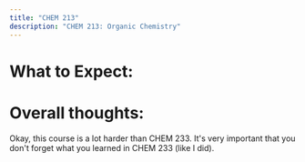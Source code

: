 ```yaml
---
title: "CHEM 213"
description: "CHEM 213: Organic Chemistry"
---
```


# What to Expect:

# Overall thoughts: 
Okay, this course is a lot harder than CHEM 233. It's very important that you don't forget what you learned in CHEM 233 (like I did). 
